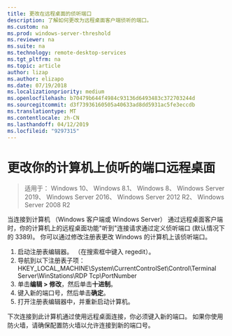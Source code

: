 ```yaml
---
title: 更改在远程桌面的侦听端口
description: 了解如何更改为远程桌面客户端侦听的端口。
ms.custom: na
ms.prod: windows-server-threshold
ms.reviewer: na
ms.suite: na
ms.technology: remote-desktop-services
ms.tgt_pltfrm: na
ms.topic: article
author: lizap
ms.author: elizapo
ms.date: 07/19/2018
ms.localizationpriority: medium
ms.openlocfilehash: b70479b644f4984c93136d6493483c372703244d
ms.sourcegitcommit: d3f73936160505a40633ad8dd5931ac5fe3eccdb
ms.translationtype: MT
ms.contentlocale: zh-CN
ms.lasthandoff: 04/12/2019
ms.locfileid: "9297315"
---
```

# 更改你的计算机上侦听的端口远程桌面

>适用于： Windows 10、 Windows 8.1、 Windows 8、 Windows Server 2019、 Windows Server 2016、 Windows Server 2012 R2、 Windows Server 2008 R2

当连接到计算机 （Windows 客户端或 Windows Server） 通过远程桌面客户端时，你的计算机上的远程桌面功能"听到"连接请求通过定义侦听端口 (默认情况下的 3389)。 你可以通过修改注册表更改 Windows 的计算机上该侦听端口。

1. 启动注册表编辑器。 （在搜索框中键入 regedit）。
2. 导航到以下注册表子项： HKEY_LOCAL_MACHINE\System\CurrentControlSet\Control\Terminal Server\WinStations\RDP Tcp\PortNumber
3. 单击**编辑 > 修改**，然后单击**十进制**。
4. 键入新的端口号，然后单击**确定**。 
5. 打开注册表编辑器中，并重新启动计算机。

下次连接到此计算机通过使用远程桌面连接，你必须键入新的端口。 如果你使用防火墙，请确保配置防火墙以允许连接到新的端口号。
